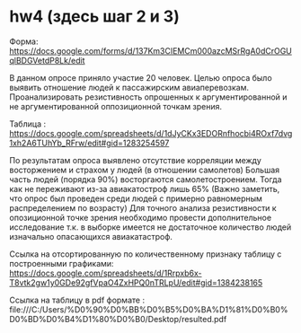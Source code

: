 # hw4 (здесь шаг 2 и 3)
Форма: https://docs.google.com/forms/d/137Km3CIEMCm000azcMSrRgA0dCrOGUqlBDGVetdP8Lk/edit

В данном опросе приняло участие 20 человек. 
Целью опроса было выявить отношение людей к пассажирским авиаперевозкам. 
Проанализировать резистивность опрошенных к аргументированной и не аргументированной оппозиционной точкам зрения.

Таблица : https://docs.google.com/spreadsheets/d/1dJyCKx3EDORnfhocbi4ROxf7dvg1xh2A6TUhYb_RFrw/edit#gid=1283254597

По результатам опроса выявлено отсутствие корреляции между восторжением и страхом у людей (в отношении самолетов)
Большая часть людей (порядка 90%) восторгаются самолетостроением. Тогда как не переживают из-за авиакатостроф лишь 65%
(Важно заметить, что опрос был проведен среди людей с примерно равномерным распределением по возрасту)
Для точного анализа резистивности к опозиционной точке зрения необходимо провести дополнительное исследование 
т.к. в выборке имеется не достаточное количество людей изначально опасающихся авиакатастроф.

Ссылка на отсортированную по количественному признаку таблицу с построенными графиками:
https://docs.google.com/spreadsheets/d/1Rrpxb6x-T8vtk2gw1y0GDe92gfVpaO4ZxHPQ0nTRLpU/edit#gid=1384238165

Ссылка на таблицу в pdf формате :
file:///C:/Users/%D0%90%D0%BB%D0%B5%D0%BA%D1%81%D0%B0%D0%BD%D0%B4%D1%80%D0%B0/Desktop/resulted.pdf
